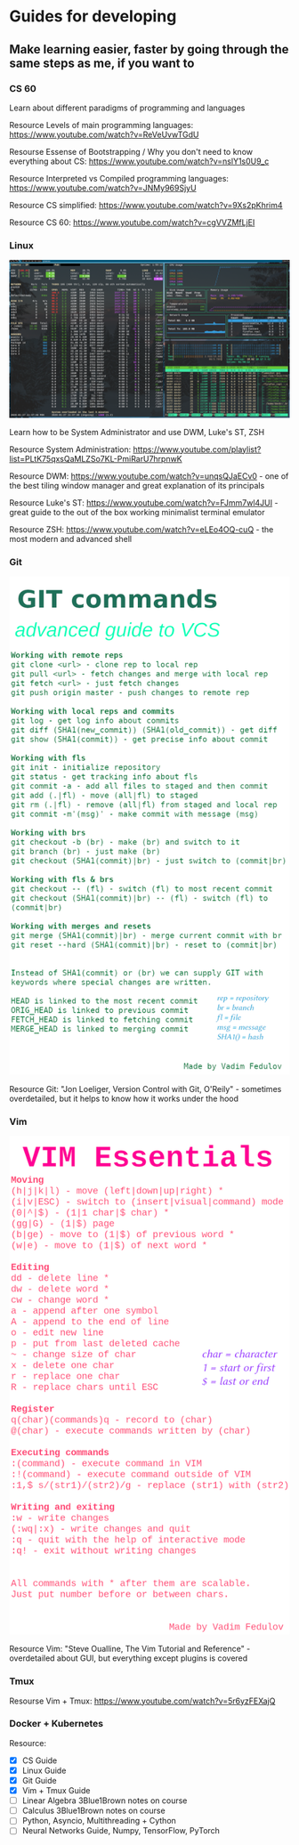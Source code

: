 # Guides for developing
## Make learning easier, faster by going through the same steps as me, if you want to

### CS 60

Learn about different paradigms of programming and languages

Resource Levels of main programming languages: https://www.youtube.com/watch?v=ReVeUvwTGdU

Resourse Essense of Bootstrapping / Why you don't need to know everything about CS: https://www.youtube.com/watch?v=nslY1s0U9_c

Resource Interpreted vs Compiled programming languages: https://www.youtube.com/watch?v=JNMy969SjyU

Resource CS simplified: https://www.youtube.com/watch?v=9Xs2pKhrim4 

Resource CS 60: https://www.youtube.com/watch?v=cgVVZMfLjEI

### Linux

![cover](https://github.com/vadimfedulov395/guides-dev/raw/master/linux-guide.png)

Learn how to be System Administrator and use DWM, Luke's ST, ZSH

Resource System Administration: https://www.youtube.com/playlist?list=PLtK75qxsQaMLZSo7KL-PmiRarU7hrpnwK

Resource DWM: https://www.youtube.com/watch?v=unqsQJaECv0 - one of the best tiling window manager and great explanation of its principals

Resource Luke's ST: https://www.youtube.com/watch?v=FJmm7wl4JUI - great guide to the out of the box working minimalist terminal emulator

Resource ZSH: https://www.youtube.com/watch?v=eLEo4OQ-cuQ - the most modern and advanced shell

### Git

![cover](https://github.com/vadimfedulov395/guides-dev/raw/master/git-guide.png)

Resource Git: "Jon Loeliger, Version Control with Git, O'Reily" - sometimes overdetailed, but it helps to know how it works under the hood

### Vim

![cover](https://github.com/vadimfedulov395/guides-dev/raw/master/vim-guide.png)

Resource Vim: "Steve Oualline, The Vim Tutorial and Reference" - overdetailed about GUI, but everything except plugins is covered

### Tmux

Resourse Vim + Tmux: https://www.youtube.com/watch?v=5r6yzFEXajQ

### Docker + Kubernetes

Resource:

- [x] CS Guide
- [x] Linux Guide
- [x] Git Guide
- [x] Vim + Tmux Guide
- [ ] Linear Algebra 3Blue1Brown notes on course
- [ ] Calculus 3Blue1Brown notes on course
- [ ] Python, Asyncio, Multithreading + Cython
- [ ] Neural Networks Guide, Numpy, TensorFlow, PyTorch
